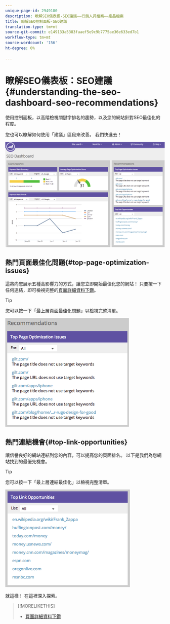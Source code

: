 ```yaml
---
unique-page-id: 2949180
description: 瞭解SEO儀表板-SEO建議——行銷人員檔案——產品檔案
title: 瞭解SEO控制面板-SEO建議
translation-type: tm+mt
source-git-commit: e149133a5383faaef5e9c9b7775ae36e633ed7b1
workflow-type: tm+mt
source-wordcount: '156'
ht-degree: 0%

---
```



# 瞭解SEO儀表板：SEO建議{#understanding-the-seo-dashboard-seo-recommendations}

使用控制面板，以高階檢視關鍵字排名的趨勢，以及您的網站針對SEO最佳化的程度。

您也可以瞭解如何使用「建議」區段來改善。 我們快進去！

![](assets/image2014-9-17-21-3a39-3a57.png)

## 熱門頁面最佳化問題{#top-page-optimization-issues}

這將向您展示五種高影響力的方式，讓您立即開始最佳化您的網站！ 只要按一下任何連結，即可檢視完整的[頁面詳細資料下鑽](../../../../product-docs/additional-apps/seo/pages/seo-using-the-page-detail-drill-down.md)。

>[!TIP]
>
>您可以按一下「最上層頁面最佳化問題」以檢視完整清單。

![](assets/image2014-9-17-21-3a40-3a52.png)

## 熱門連結機會{#top-link-opportunities}

讓信譽良好的網站連結到您的內容，可以提高您的頁面排名。 以下是我們為您網站找到的最優先機會。

>[!TIP]
>
>您可以按一下「最上層連結最佳化」以檢視完整清單。

![](assets/image2014-9-17-21-3a41-3a17.png)

就這樣！ 在這裡深入探索。

>[!MORELIKETHIS]
>
>* [頁面詳細資料下鑽](../../../../product-docs/additional-apps/seo/pages/seo-using-the-page-detail-drill-down.md)

